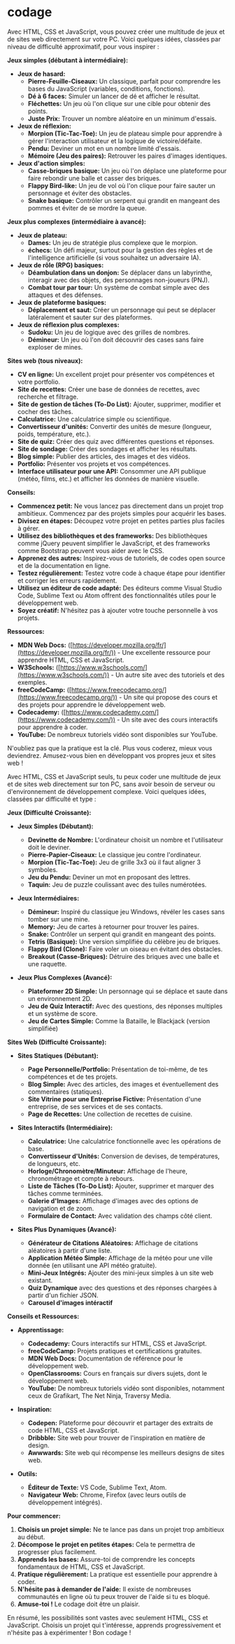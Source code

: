 # codage
Avec HTML, CSS et JavaScript, vous pouvez créer une multitude de jeux et de sites web directement sur votre PC. Voici quelques idées, classées par niveau de difficulté approximatif, pour vous inspirer :

**Jeux simples (débutant à intermédiaire):**

*   **Jeux de hasard:**
    *   **Pierre-Feuille-Ciseaux:** Un classique, parfait pour comprendre les bases du JavaScript (variables, conditions, fonctions).
    *   **Dé à 6 faces:** Simuler un lancer de dé et afficher le résultat.
    *   **Fléchettes:** Un jeu où l'on clique sur une cible pour obtenir des points.
    *   **Juste Prix:** Trouver un nombre aléatoire en un minimum d'essais.
*   **Jeux de réflexion:**
    *   **Morpion (Tic-Tac-Toe):** Un jeu de plateau simple pour apprendre à gérer l'interaction utilisateur et la logique de victoire/défaite.
    *   **Pendu:** Deviner un mot en un nombre limité d'essais.
    *   **Mémoire (Jeu des paires):** Retrouver les paires d'images identiques.
*   **Jeux d'action simples:**
    *   **Casse-briques basique:** Un jeu où l'on déplace une plateforme pour faire rebondir une balle et casser des briques.
    *   **Flappy Bird-like:** Un jeu de vol où l'on clique pour faire sauter un personnage et éviter des obstacles.
    *   **Snake basique:** Contrôler un serpent qui grandit en mangeant des pommes et éviter de se mordre la queue.

**Jeux plus complexes (intermédiaire à avancé):**

*   **Jeux de plateau:**
    *   **Dames:** Un jeu de stratégie plus complexe que le morpion.
    *   **échecs:** Un défi majeur, surtout pour la gestion des règles et de l'intelligence artificielle (si vous souhaitez un adversaire IA).
*   **Jeux de rôle (RPG) basiques:**
    *   **Déambulation dans un donjon:** Se déplacer dans un labyrinthe, interagir avec des objets, des personnages non-joueurs (PNJ).
    *   **Combat tour par tour:** Un système de combat simple avec des attaques et des défenses.
*   **Jeux de plateforme basiques:**
    *   **Déplacement et saut:** Créer un personnage qui peut se déplacer latéralement et sauter sur des plateformes.
*   **Jeux de réflexion plus complexes:**
    *   **Sudoku:** Un jeu de logique avec des grilles de nombres.
    *   **Démineur:** Un jeu où l'on doit découvrir des cases sans faire exploser de mines.

**Sites web (tous niveaux):**

*   **CV en ligne:** Un excellent projet pour présenter vos compétences et votre portfolio.
*   **Site de recettes:** Créer une base de données de recettes, avec recherche et filtrage.
*   **Site de gestion de tâches (To-Do List):** Ajouter, supprimer, modifier et cocher des tâches.
*   **Calculatrice:** Une calculatrice simple ou scientifique.
*   **Convertisseur d'unités:** Convertir des unités de mesure (longueur, poids, température, etc.).
*   **Site de quiz:** Créer des quiz avec différentes questions et réponses.
*   **Site de sondage:** Créer des sondages et afficher les résultats.
*   **Blog simple:** Publier des articles, des images et des vidéos.
*   **Portfolio:** Présenter vos projets et vos compétences.
*   **Interface utilisateur pour une API:** Consommer une API publique (météo, films, etc.) et afficher les données de manière visuelle.

**Conseils:**

*   **Commencez petit:** Ne vous lancez pas directement dans un projet trop ambitieux. Commencez par des projets simples pour acquérir les bases.
*   **Divisez en étapes:** Découpez votre projet en petites parties plus faciles à gérer.
*   **Utilisez des bibliothèques et des frameworks:** Des bibliothèques comme jQuery peuvent simplifier le JavaScript, et des frameworks comme Bootstrap peuvent vous aider avec le CSS.
*   **Apprenez des autres:** Inspirez-vous de tutoriels, de codes open source et de la documentation en ligne.
*   **Testez régulièrement:** Testez votre code à chaque étape pour identifier et corriger les erreurs rapidement.
*   **Utilisez un éditeur de code adapté:** Des éditeurs comme Visual Studio Code, Sublime Text ou Atom offrent des fonctionnalités utiles pour le développement web.
*   **Soyez créatif:** N'hésitez pas à ajouter votre touche personnelle à vos projets.

**Ressources:**

*   **MDN Web Docs:** ([https://developer.mozilla.org/fr/](https://developer.mozilla.org/fr/)) - Une excellente ressource pour apprendre HTML, CSS et JavaScript.
*   **W3Schools:** ([https://www.w3schools.com/](https://www.w3schools.com/)) - Un autre site avec des tutoriels et des exemples.
*   **freeCodeCamp:** ([https://www.freecodecamp.org/](https://www.freecodecamp.org/)) - Un site qui propose des cours et des projets pour apprendre le développement web.
*   **Codecademy:** ([https://www.codecademy.com/](https://www.codecademy.com/)) - Un site avec des cours interactifs pour apprendre à coder.
*   **YouTube:** De nombreux tutoriels vidéo sont disponibles sur YouTube.

N'oubliez pas que la pratique est la clé. Plus vous coderez, mieux vous deviendrez. Amusez-vous bien en développant vos propres jeux et sites web !



Avec HTML, CSS et JavaScript seuls, tu peux coder une multitude de jeux et de sites web directement sur ton PC, sans avoir besoin de serveur ou d'environnement de développement complexe. Voici quelques idées, classées par difficulté et type :

**Jeux (Difficulté Croissante):**

*   **Jeux Simples (Débutant):**
    *   **Devinette de Nombre:** L'ordinateur choisit un nombre et l'utilisateur doit le deviner.
    *   **Pierre-Papier-Ciseaux:** Le classique jeu contre l'ordinateur.
    *   **Morpion (Tic-Tac-Toe):**  Jeu de grille 3x3 où il faut aligner 3 symboles.
    *   **Jeu du Pendu:** Deviner un mot en proposant des lettres.
    *   **Taquin:**  Jeu de puzzle coulissant avec des tuiles numérotées.

*   **Jeux Intermédiaires:**
    *   **Démineur:**  Inspiré du classique jeu Windows, révéler les cases sans tomber sur une mine.
    *   **Memory:**  Jeu de cartes à retourner pour trouver les paires.
    *   **Snake:**  Contrôler un serpent qui grandit en mangeant des points.
    *   **Tetris (Basique):**  Une version simplifiée du célèbre jeu de briques.
    *   **Flappy Bird (Clone):**  Faire voler un oiseau en évitant des obstacles.
    *   **Breakout (Casse-Briques):**  Détruire des briques avec une balle et une raquette.

*   **Jeux Plus Complexes (Avancé):**
    *   **Plateformer 2D Simple:**  Un personnage qui se déplace et saute dans un environnement 2D.
    *   **Jeu de Quiz Interactif:**  Avec des questions, des réponses multiples et un système de score.
    *   **Jeu de Cartes Simple:**  Comme la Bataille, le Blackjack (version simplifiée)

**Sites Web (Difficulté Croissante):**

*   **Sites Statiques (Débutant):**
    *   **Page Personnelle/Portfolio:** Présentation de toi-même, de tes compétences et de tes projets.
    *   **Blog Simple:**  Avec des articles, des images et éventuellement des commentaires (statiques).
    *   **Site Vitrine pour une Entreprise Fictive:**  Présentation d'une entreprise, de ses services et de ses contacts.
    *   **Page de Recettes:**  Une collection de recettes de cuisine.

*   **Sites Interactifs (Intermédiaire):**
    *   **Calculatrice:**  Une calculatrice fonctionnelle avec les opérations de base.
    *   **Convertisseur d'Unités:**  Conversion de devises, de températures, de longueurs, etc.
    *   **Horloge/Chronomètre/Minuteur:**  Affichage de l'heure, chronométrage et compte à rebours.
    *   **Liste de Tâches (To-Do List):**  Ajouter, supprimer et marquer des tâches comme terminées.
    *   **Galerie d'Images:**  Affichage d'images avec des options de navigation et de zoom.
    *   **Formulaire de Contact:**  Avec validation des champs côté client.

*   **Sites Plus Dynamiques (Avancé):**
    *   **Générateur de Citations Aléatoires:**  Affichage de citations aléatoires à partir d'une liste.
    *   **Application Météo Simple:**  Affichage de la météo pour une ville donnée (en utilisant une API météo gratuite).
    *   **Mini-Jeux Intégrés:**  Ajouter des mini-jeux simples à un site web existant.
    *   **Quiz Dynamique** avec des questions et des réponses chargées à partir d'un fichier JSON.
    *   **Carousel d'images intéractif**

**Conseils et Ressources:**

*   **Apprentissage:**
    *   **Codecademy:**  Cours interactifs sur HTML, CSS et JavaScript.
    *   **freeCodeCamp:**  Projets pratiques et certifications gratuites.
    *   **MDN Web Docs:**  Documentation de référence pour le développement web.
    *   **OpenClassrooms:**  Cours en français sur divers sujets, dont le développement web.
    *   **YouTube:**  De nombreux tutoriels vidéo sont disponibles, notamment ceux de Grafikart, The Net Ninja, Traversy Media.
*   **Inspiration:**
    *   **Codepen:**  Plateforme pour découvrir et partager des extraits de code HTML, CSS et JavaScript.
    *   **Dribbble:**  Site web pour trouver de l'inspiration en matière de design.
    *   **Awwwards:**  Site web qui récompense les meilleurs designs de sites web.

*   **Outils:**
    *   **Éditeur de Texte:**  VS Code, Sublime Text, Atom.
    *   **Navigateur Web:**  Chrome, Firefox (avec leurs outils de développement intégrés).

**Pour commencer:**

1.  **Choisis un projet simple:**  Ne te lance pas dans un projet trop ambitieux au début.
2.  **Décompose le projet en petites étapes:**  Cela te permettra de progresser plus facilement.
3.  **Apprends les bases:**  Assure-toi de comprendre les concepts fondamentaux de HTML, CSS et JavaScript.
4.  **Pratique régulièrement:**  La pratique est essentielle pour apprendre à coder.
5.  **N'hésite pas à demander de l'aide:**  Il existe de nombreuses communautés en ligne où tu peux trouver de l'aide si tu es bloqué.
6.  **Amuse-toi !**  Le codage doit être un plaisir.

En résumé, les possibilités sont vastes avec seulement HTML, CSS et JavaScript. Choisis un projet qui t'intéresse, apprends progressivement et n'hésite pas à expérimenter ! Bon codage !